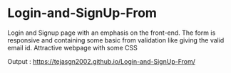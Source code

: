 # Login-and-SignUp-From
Login and Signup page with an emphasis on the front-end. 
The form is responsive and containing some basic from validation like giving the valid email id.
Attractive webpage with some CSS

Output : https://tejasgn2002.github.io/Login-and-SignUp-From/
